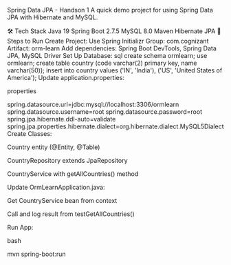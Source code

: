 Spring Data JPA - Handson 1
A quick demo project for using Spring Data JPA with Hibernate and MySQL.

🛠️ Tech Stack
Java 19
Spring Boot 2.7.5
MySQL 8.0
Maven
Hibernate JPA
🚀 Steps to Run
Create Project:
Use Spring Initializr
Group: com.cognizant
Artifact: orm-learn
Add dependencies: Spring Boot DevTools, Spring Data JPA, MySQL Driver
Set Up Database:
sql
create schema ormlearn;
use ormlearn;
create table country (code varchar(2) primary key, name varchar(50));
insert into country values ('IN', 'India'), ('US', 'United States of America');
Update application.properties:

properties

spring.datasource.url=jdbc:mysql://localhost:3306/ormlearn
spring.datasource.username=root
spring.datasource.password=root
spring.jpa.hibernate.ddl-auto=validate
spring.jpa.properties.hibernate.dialect=org.hibernate.dialect.MySQL5Dialect
Create Classes:

Country entity (@Entity, @Table)

CountryRepository extends JpaRepository

CountryService with getAllCountries() method

Update OrmLearnApplication.java:

Get CountryService bean from context

Call and log result from testGetAllCountries()

Run App:

bash

mvn spring-boot:run